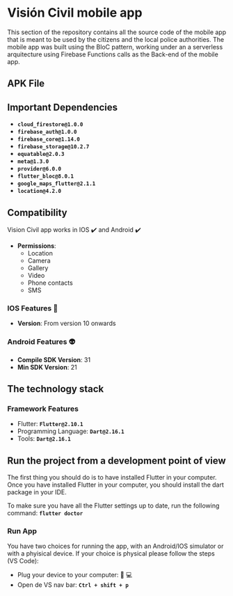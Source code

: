 # Visión Civil mobile app

This section of the repository contains all the source code of the mobile app that is meant to be used by the citizens and the local police authorities. The mobile app was built using the BloC pattern, working under an a serverless arquitecture using Firebase Functions calls as the Back-end of the mobile app.

## **APK File**


## **Important Dependencies**
* **`cloud_firestore@1.0.0`**
* **`firebase_auth@1.0.0`**
* **`firebase_core@1.14.0`**
* **`firebase_storage@10.2.7`**
* **`equatable@2.0.3`**
* **`meta@1.3.0`**
* **`provider@6.0.0`**
* **`flutter_bloc@8.0.1`**
* **`google_maps_flutter@2.1.1`**
* **`location@4.2.0`**


## **Compatibility**
Vision Civil app works in IOS :heavy_check_mark: and Android :heavy_check_mark:

* **Permissions**:
  * Location
  * Camera
  * Gallery
  * Video
  * Phone contacts
  * SMS

### **IOS Features :green_apple:**                                                       
* **Version**: From version 10 onwards


### **Android Features :alien:** 
* **Compile SDK Version**: 31
* **Min SDK Version**: 21


## **The technology stack**

### **Framework Features**
* Flutter: **`Flutter@2.10.1`**
* Programming Language: **`Dart@2.16.1`**
* Tools: **`Dart@2.16.1`**

## **Run the project from a development point of view**
The first thing you should do is to have installed Flutter in your computer. Once you have installed Flutter in your computer, you should install the dart package in your IDE.

To make sure you have all the Flutter settings up to date, run the following command: **`flutter doctor`**

### **Run App**
You have two choices for running the app, with an Android/IOS simulator or with a phyisical device. If your choice is physical please follow the steps (VS Code):
* Plug your device to your computer: :iphone: :computer:
* Open de VS nav bar:   **`Ctrl + shift + p`**
